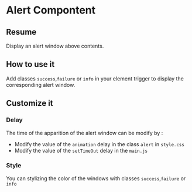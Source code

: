 # Alert Compontent

## Resume 
<p>Display an alert window above contents.</p>

## How to use it 
<p>Add classes <code>success</code>,<code>failure</code> or <code>info</code> in your element trigger to display the corresponding alert window.</p>

## Customize it
<h3>Delay</h3>
<p>The time of the apparition of the alert window can be modify by : 
<ul>
    <li>Modify the value of the <code>animation</code> delay in the class <code>alert</code> in <code>style.css</code></li>
    <li>Modify the value of the <code>setTimeOut</code> delay in the <code>main.js</code></li>
</ul></p>
<h3>Style</h3>
<p>You can stylizing the color of the windows with classes <code>success</code>,<code>failure</code> or <code>info</code></p>
